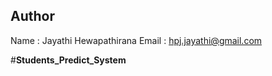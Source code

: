 

## Author 
Name : Jayathi Hewapathirana
Email : hpj.jayathi@gmail.com

#**Students_Predict_System**
